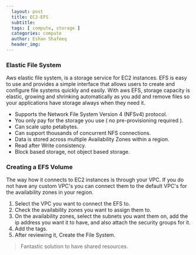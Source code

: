```yaml
---
  layout: post
  title: EC2-EFS
  subtitle: 
  tags: [ compute, storage ]
  categories: compute
  author: Eshan Shafeeq
  header_img: 
---
```


### Elastic File System

Aws elastic file system, is a storage service for EC2 instances. EFS is easy to use and provides a simple interface that allows users to create and configure file systems quickly and easily. With aws EFS, storage capacity is elastic, growing and shrinking automatically as you add and remove files so your applications have storage always when they need it.

* Supports the Network File System Version 4 (NFSv4) protocol.
* You only pay for the storage you use ( no pre-provisioning required ).
* Can scale upto petabytes.
* Can support thousands of concurrent NFS connections.
* Data is stored across multiple Availability Zones within a region.
* Read after Write consistency.
* Block based storage, not object based storage.

### Creating a EFS Volume
The way how it connects to EC2 instances is through your VPC. If you do not have any custom VPC's you can connect them to the default VPC's for the availability zones in your region. 
1. Select the VPC you want to connect the EFS to.
2. Check the availability zones you want to assign them to.
3. On the availability zones, select the subnets you want them on, add the ip address you want it to have, and also attach the security groups for it.
4. Add the tags.
5. After reviewing it, Create the File System.


> Fantastic solution to have shared resources.
